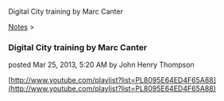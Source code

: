 Digital City training by Marc Canter 

[Notes](../notes.md)‎ > ‎

### Digital City training by Marc Canter

posted Mar 25, 2013, 5:20 AM by John Henry Thompson

[http://www.youtube.com/playlist?list=PL8095E64ED4F65A88](http://www.youtube.com/playlist?list=PL8095E64ED4F65A88)  

